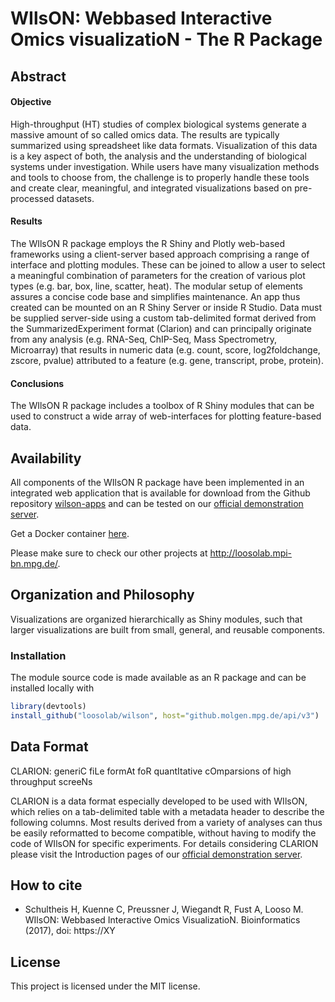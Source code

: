 # WIlsON: Webbased Interactive Omics visualizatioN -  The R Package

## Abstract
#### Objective
High-throughput (HT) studies of complex biological systems generate a massive amount of so called omics data. The results are typically summarized using spreadsheet like data formats.  Visualization of this data is a key aspect of both, the analysis and the understanding of biological systems under investigation. While users have many visualization methods and tools to choose from, the challenge is to properly handle these tools and create clear, meaningful, and integrated visualizations based on pre-processed datasets.

#### Results
The WIlsON R package employs the R Shiny and Plotly web-based frameworks using a client-server based approach comprising a range of interface and plotting modules. These can be joined to allow a user to select a meaningful combination of parameters for the creation of various plot types (e.g. bar, box, line, scatter, heat). The modular setup of elements assures a concise code base and simplifies maintenance. An app thus created can be mounted on an R Shiny Server or inside R Studio. Data must be supplied server-side using a custom tab-delimited format derived from the SummarizedExperiment format (Clarion) and can principally originate from any analysis (e.g. RNA-Seq, ChIP-Seq, Mass Spectrometry, Microarray) that results in numeric data (e.g. count, score, log2foldchange, zscore, pvalue) attributed to a feature (e.g. gene, transcript, probe, protein).

#### Conclusions
The WIlsON R package includes a toolbox of R Shiny modules that can be used to construct a wide array of web-interfaces for plotting feature-based data.

## Availability
All components of the WIlsON R package have been implemented in an integrated web application that is available for download from the Github repository [wilson-apps](https://github.molgen.mpg.de/loosolab/wilson-apps) and can be tested on our [official demonstration server](http://loosolab.mpi-bn.mpg.de/apps/wilson/).

Get a Docker container [here](https://hub.docker.com/r/loosolab/wilson/).

Please make sure to check our other projects at http://loosolab.mpi-bn.mpg.de/.

## Organization and Philosophy
Visualizations are organized hierarchically as Shiny modules, such that larger visualizations are built from small, general, and reusable components. 

### Installation
The module source code is made available as an R package and can be installed locally with

```r
library(devtools)
install_github("loosolab/wilson", host="github.molgen.mpg.de/api/v3")
```

## Data Format
CLARION: generiC fiLe formAt foR quantItative cOmparsions of high throughput screeNs

CLARION is a data format especially developed to be used with WIlsON, which relies on a tab-delimited table with a metadata header to describe the following columns. Most results derived from a variety of analyses can thus be easily reformatted to become compatible, without having to modify the code of WIlsON for specific experiments. For details considering CLARION please visit the Introduction pages of our [official demonstration server](http://loosolab.mpi-bn.mpg.de/apps/wilson/). 

## How to cite
* Schultheis H, Kuenne C, Preussner J, Wiegandt R, Fust A, Looso M. WIlsON: Webbased Interactive Omics VisualizatioN. Bioinformatics  (2017), doi: https://XY

## License
This project is licensed under the MIT license.
